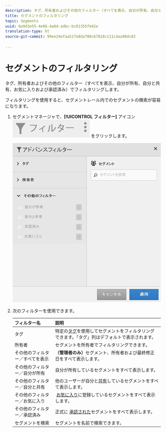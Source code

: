 ```yaml
---
description: タグ、所有者およびその他のフィルター（すべてを表示、自分が所有、自分と共有、お気に入りおよび承認済み）でフィルタリングします。
title: セグメントのフィルタリング
topic: Segments
uuid: 6e9d3e55-4e06-4a8d-adbc-bc01355f442e
translation-type: ht
source-git-commit: 99ee24efaa517e8da700c67818c111c4aa90dc02

---
```



# セグメントのフィルタリング

タグ、所有者およびその他のフィルター（すべてを表示、自分が所有、自分と共有、お気に入りおよび承認済み）でフィルタリングします。

フィルタリングを使用すると、セグメントレール内でのセグメントの検索が容易になります。

1. セグメントマネージャで、**[!UICONTROL フィルター]** アイコン ![](assets/filter_icon.png) をクリックします。

   ![](assets/filtering.png)

1. 次のフィルターを使用できます。

   | フィルター名 | 説明 |
   |---|---|
   | タグ | 特定の[タグ](/help/components/c-segmentation/c-segmentation-workflow/seg-tag.md)を使用してセグメントをフィルタリングできます。「タグ」列はデフォルトで表示されます。 |
   | 所有者 | セグメントを所有者でフィルタリングできます。 |
   | その他のフィルター／すべてを表示 | **（管理者のみ）**&#x200B;セグメント、所有者および最終修正日をすべて表示します。 |
   | その他のフィルター／自分が所有 | 自分が所有しているセグメントをすべて表示します。 |
   | その他のフィルター／自分と共有 | 他のユーザーが自分と[共有](/help/components/c-segmentation/c-segmentation-workflow/t-seg-share.md)しているセグメントをすべて表示します。 |
   | その他のフィルター／お気に入り |  [お気に入り](/help/components/c-segmentation/c-segmentation-workflow/t-seg-favorite.md)に登録しているセグメントをすべて表示します。 |
   | その他のフィルター／承認済み | 正式に      [承認された](/help/components/c-segmentation/c-segmentation-workflow/seg-approve.md)セグメントをすべて表示します。 |
   | セグメントを検索 | セグメントを名前で検索できます。 |

